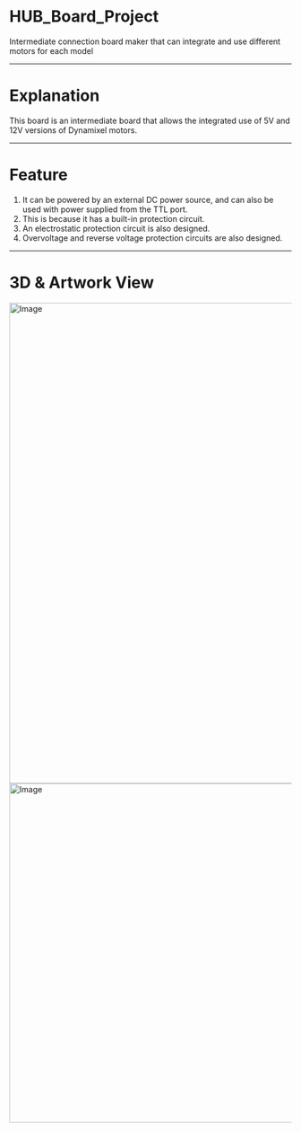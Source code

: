 # HUB_Board_Project
Intermediate connection board maker that can integrate and use different motors for each model

---
# Explanation
This board is an intermediate board that allows the integrated use of 5V and 12V versions of Dynamixel motors.

---
# Feature
1. It can be powered by an external DC power source, and can also be used with power supplied from the TTL port.
2. This is because it has a built-in protection circuit.
3. An electrostatic protection circuit is also designed.
4. Overvoltage and reverse voltage protection circuits are also designed.
---
# 3D & Artwork View
<img width="892" height="856" alt="Image" src="https://github.com/user-attachments/assets/56d74605-8891-4c46-b565-79dfdc09cf94" />
<img width="1161" height="604" alt="Image" src="https://github.com/user-attachments/assets/46c44317-438b-470b-87af-f5d42bbdacf7" />
